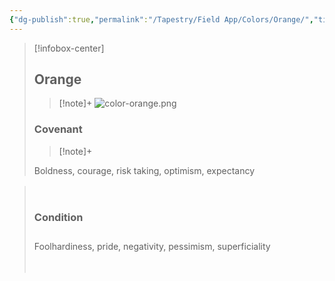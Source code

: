 ```yaml
---
{"dg-publish":true,"permalink":"/Tapestry/Field App/Colors/Orange/","title":"Orange","tags":["covenants/colors"],"dgHomeLink":true,"dgEnableSearch":true}
---
```


> [!infobox-center] 
> ## Orange
> > [!note]+
> ![color-orange.png](/img/user/File%20Vault/Field%20App/colors/color-orange.png)
>  ### Covenant 
>> [!note]+ 
>  <p class="note first" p style="margin-bottom: 16px;"> Boldness, courage, risk taking, optimism, expectancy</p>
</span></p>
><br>
>
><h3 data-style="inverted">Condition</h3>
><p style="margin-bottom: 28px;">
>
><p class="note first-alt"> Foolhardiness, pride, negativity, pessimism, superficiality
><br><br><br>
